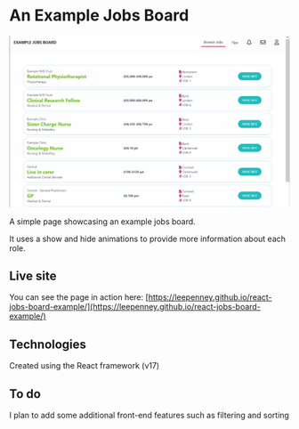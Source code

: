 # An Example Jobs Board

![Gif Demo of HA-Pen](./img/jobs-board-example.gif)

A simple page showcasing an example jobs board.

It uses a show and hide animations to provide more information about each role.

## Live site

You can see the page in action here: [https://leepenney.github.io/react-jobs-board-example/](https://leepenney.github.io/react-jobs-board-example/)

## Technologies

Created using the React framework (v17)

## To do

I plan to add some additional front-end features such as filtering and sorting
